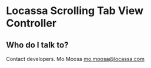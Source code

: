 # Locassa Scrolling Tab View Controller #

## Who do I talk to? ##

Contact developers.
Mo Moosa
[mo.moosa@locassa.com](mailto:mo.moosa@locassa.com)